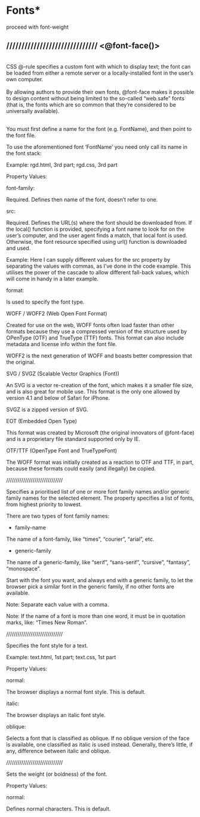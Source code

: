# Fonts*
proceed with font-weight

 

## ////////////////////////////// <@font-face()> 
<br>
CSS @-rule specifies a custom font with which to display text; the font can be loaded from either a remote server or a locally-installed font in the user’s own computer.
<br><br>
By allowing authors to provide their own fonts, @font-face makes it possible to design content without being limited to the so-called “web.safe” fonts (that is, the fonts which are so common that they’re considered to be universally available). <br><br>

You must first define a name for the font (e.g. FontName), and then point to the font file.



To use the aforementioned font ‘FontName’ you need only call its name in the font stack:


Example: rgd.html, 3rd part; rgd.css, 3rd part

Property Values:

font-family:

Required. Defines then name of the font, doesn’t refer to one.

src:

Required. Defines the URL(s) where the font should be downloaded from. If the local() function is provided, specifying a font name to look for on the user’s computer, and the user agent finds a match, that local font is used. Otherwise, the font resource specified using url() function is downloaded and used.

Example: Here I can supply different values for the src property by separating the values with commas, as I’ve done in the code example. This utilises the power of the cascade to allow different fall-back values, which will come in handy in a later example.



format:

Is used to specify the font type.

WOFF / WOFF2 (Web Open Font Format)

Created for use on the web, WOFF fonts often load faster than other formats because they use a compressed version of the structure used by OPenType (OTF) and TrueType (TTF) fonts. This format can also include metadata and license info within the font file.

 WOFF2 is the next generation of WOFF and boasts better compression that the original.


SVG / SVGZ (Scalable Vector Graphics (Font))

An SVG is a vector re-creation of the font, which makes it a smaller file size, and is also great for mobile use. This format is the only one allowed by version 4.1 and below of Safari for iPhone.

SVGZ is a zipped version of SVG.

EOT (Embedded Open Type)

This format was created by Microsoft (the original innovators of @font-face) and is a proprietary file standard supported only by IE.

OTF/TTF (OpenType Font and TrueTypeFont)

The WOFF format was initially created as a reaction to OTF and TTF, in part, because these formats could easily (and illegally) be copied.


////////////////////////////// <font-family>

Specifies a prioritised list of one or more font family names and/or generic family names for the selected element. The property specifies a list of fonts, from highest priority to lowest.

There are two types of font family names:

* family-name

The name of a font-family, like “times”, “courier”, “arial”, etc.

* generic-family

The name of a generic-family, like “serif”, “sans-serif”, “cursive”, “fantasy”, “monospace”.

Start with the font you want, and always end with a generic family, to let the browser pick a similar font in the generic family, if no other fonts are available.

Note: Separate each value with a comma.

Note: If the name of a font is more than one word, it must be in quotation marks, like: “Times New Roman”.


////////////////////////////// <font-style>

Specifies the font style for a text.

Example: text.html, 1st part; text.css, 1st part

Property Values:

normal:

The browser displays a normal font style. This is default.



italic:

The browser displays an italic font style.



oblique:

Selects a font that is classified as oblique. If no oblique version of the face is available, one classified as italic is used instead. Generally, there’s little, if any, difference between italic and oblique.
 



////////////////////////////// <font-weight>

Sets the weight (or boldness) of the font.


Property Values:

normal:

Defines normal characters. This is default.





















































